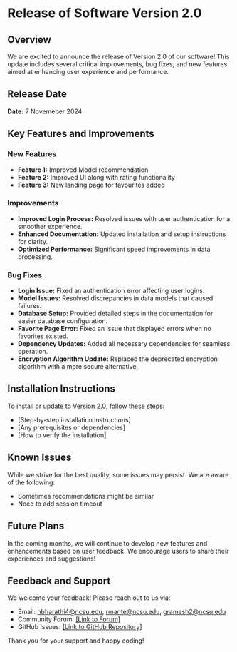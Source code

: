 # Release of Software Version 2.0

## Overview
We are excited to announce the release of Version 2.0 of our software! This update includes several critical improvements, bug fixes, and new features aimed at enhancing user experience and performance.

## Release Date
**Date:** 7 Novemeber 2024

## Key Features and Improvements

### New Features
- **Feature 1:** Improved Model recommendation
- **Feature 2:** Improved UI along with rating functionality
- **Feature 3:** New landing page for favourites added

### Improvements
- **Improved Login Process:** Resolved issues with user authentication for a smoother experience.
- **Enhanced Documentation:** Updated installation and setup instructions for clarity.
- **Optimized Performance:** Significant speed improvements in data processing.

### Bug Fixes
- **Login Issue:** Fixed an authentication error affecting user logins.
- **Model Issues:** Resolved discrepancies in data models that caused failures.
- **Database Setup:** Provided detailed steps in the documentation for easier database configuration.
- **Favorite Page Error:** Fixed an issue that displayed errors when no favorites existed.
- **Dependency Updates:** Added all necessary dependencies for seamless operation.
- **Encryption Algorithm Update:** Replaced the deprecated encryption algorithm with a more secure alternative.

## Installation Instructions
To install or update to Version 2.0, follow these steps:
- [Step-by-step installation instructions]
- [Any prerequisites or dependencies]
- [How to verify the installation]

## Known Issues
While we strive for the best quality, some issues may persist. We are aware of the following:
- Sometimes recommendations might be similar
- Need to add session timeout
  

## Future Plans
In the coming months, we will continue to develop new features and enhancements based on user feedback. We encourage users to share their experiences and suggestions!

## Feedback and Support
We welcome your feedback! Please reach out to us via:
- Email: hbharathi4@ncsu.edu, rmante@ncsu.edu, gramesh2@ncsu.edu
- Community Forum: [[Link to Forum]](https://github.com/NC-State-24/VogueX/discussions/15)
- GitHub Issues: [[Link to GitHub Repository]](https://github.com/NC-State-24/VogueX)

Thank you for your support and happy coding!
